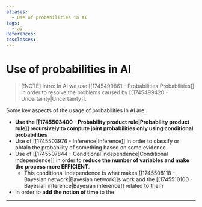```yaml
---
aliases:
  - Use of probabilities in AI
tags:
  - ai
References: 
cssclasses:
---
```

# Use of probabilities in AI
> [!NOTE] Intro: 
> In AI we use [[1745499861 - Probabilities|Probabilities]] in order to resolve the problems caused by [[1745499420 - Uncertainty|Uncertainty]]. 

Some key aspects of the usage of probabilities in AI are: 
+ **Use the [[1745503400 - Probability product rule|Probability product rule]] recursively to compute joint probabilities only using conditional probabilities**
+ Use of [[1745503976 - Inference|Inference]] in order to classify or obtain the probability of something based on some evidence. 
+ Use of [[1745507844 - Conditional independence|Conditional independence]] in order to **reduce the number of variables and make the process more EFFICIENT**. 
	+ This conditional independence is what makes [[1745508118 - Bayesian network|Bayesian network]]s work and the [[1745510100 - Bayesian inference|Bayesian inference]] related to them 
+ In order to **add the notion of time** to the 

***